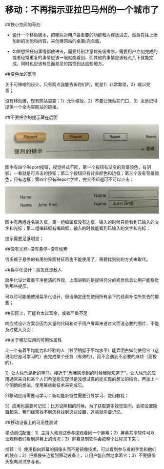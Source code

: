 # 移动：不再指示亚拉巴马州的一个城市了

##狭小空间的苛刻

* 设计一个移动版本，把哪些对用户最重要的功能和内容放进去，然后在往上添加新的功能和内容，来创建网站的桌面/完全版。

* 如果想把任何事情都放进去，需要特别注意优先级排序。需要用户立刻完成的或者经常重复的事情应该一眼就能看到，而其他的事情应该轻点几下就能完成，同时也应该有显而易见的路径到达这些地方。

##变色龙的繁育

关于可伸缩的设计。只有两点我能告诉你们的，就是1）非常繁琐，2）难以完善；

没有移动版，现有网站需要：1）允许缩放，2）不要让我站在门口，3）永远记得提供一个全内容网站的链接。

##不要把你的提示藏在后面

![](12.png)

图中有四个Report按钮，视觉样式不同，第一个按钮有渐变的背景颜色，有阴影，一看就是可点击的按钮；第二个按钮只有背景颜色和边框；第三个没有背景颜色，只有边框；第四个只有Report字样，完全不知道可不可以点击；

![](11.png)

图中有两组姓名输入框，第一组编辑框没有边框，输入的时候只能看到已输入的文字和光标；第二组编辑框有编辑框，输入的时候能看到已输入的文字和光标；

提示需要足够明显；

##没有光标=没有悬停=没有线索

很多赖于悬停的有用的界面特征再也不能使用了，需要找到别的方式来取代。


##扁平化设计：朋友还是敌人

扁平化设计着重干净整洁的外观，上面讲到的是提供充分的视觉信息让用户能察觉到那些提示。

可以尽可能地使用扁平化设计，但请确定还在使用所有余下的线索补偿所失去的那些；

##实际上，可能会太过富余，或者严重不足

响应式设计方案会因为大量的代码和对于用户屏幕来说过大而没必要的图片，不能及时载入页面；

##关于移动应用的可用性属性

让一个有着平均能力和经验的人（甚至稍低于平均水平）能弄明白如何使用它（这说明它是可学习的）去完成某个任务（有效的），而不会遇到不必要的麻烦（高校的）。

1）让人快乐是新的黑马，接近于“当我感觉到的时候我就知道了”，让人快乐的应用通常来自和某个人们希望能实现但是没想过真的能实现的想法的结合，再加上一个明朗的想法，使用某些新技术来完成它。

2)移动应用需要可学习：新功能新特性需要引导学习、使用教程；

3）应用也需要可记忆：比方说照相的时候，为了获取更多视觉空间，会把设置隐藏起来，我们经常找不到怎样找到这些设置，这些就需要记忆。

##移动设备上的可用性测试

移动测试配置：1）主持人和测试参与这观看同一个屏幕；2）屏幕共享软件可以让观察者们看到屏幕上的情况；3）屏幕录制软件会把整个过程录下来；

推荐：1）使用指向屏幕的摄像头而不是镜像技术，可以看到参与者的手势和他们的触点；2）把摄像头连接到移动设备上，让用户能自然地拿着它；3）不要摄像头指向测试参与者。